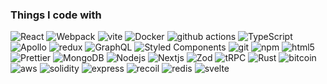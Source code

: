 <h3>Things I code with</h3>
<p>
  <img alt="React" src="https://img.shields.io/badge/-React-45b8d8?style=flat-square&logo=react&logoColor=white" />
  <img alt="Webpack" src="https://img.shields.io/badge/-Webpack-8DD6F9?style=flat-square&logo=webpack&logoColor=white" /> 
  <img alt="vite" src="https://img.shields.io/badge/Vite-646CFF.svg?style=for-the-badge&logo=Vite&logoColor=white"/>
  <img alt="Docker" src="https://img.shields.io/badge/-Docker-46a2f1?style=flat-square&logo=docker&logoColor=white" />
  <img alt="github actions" src="https://img.shields.io/badge/-Github_Actions-2088FF?style=flat-square&logo=github-actions&logoColor=white" />
  <img alt="TypeScript" src="https://img.shields.io/badge/-TypeScript-007ACC?style=flat-square&logo=typescript&logoColor=white" />
  <img alt="Apollo" src="https://img.shields.io/badge/-Apollo%20GraphQL-311C87?style=flat-square&logo=apollo-graphql&logoColor=white" />
  <img alt="redux" src="https://img.shields.io/badge/-Redux-764ABC?style=flat-square&logo=redux&logoColor=white" />
  <img alt="GraphQL" src="https://img.shields.io/badge/-GraphQL-E10098?style=flat-square&logo=graphql&logoColor=white" />
  <img alt="Styled Components" src="https://img.shields.io/badge/-Styled_Components-db7092?style=flat-square&logo=styled-components&logoColor=white" />
  <img alt="git" src="https://img.shields.io/badge/-Git-F05032?style=flat-square&logo=git&logoColor=white" />
  <img alt="npm" src="https://img.shields.io/badge/-NPM-CB3837?style=flat-square&logo=npm&logoColor=white" />
  <img alt="html5" src="https://img.shields.io/badge/-HTML5-E34F26?style=flat-square&logo=html5&logoColor=white" />
  <img alt="Prettier" src="https://img.shields.io/badge/-Prettier-F7B93E?style=flat-square&logo=prettier&logoColor=white" />
  <img alt="MongoDB" src="https://img.shields.io/badge/-MongoDB-13aa52?style=flat-square&logo=mongodb&logoColor=white" />
  <img alt="Nodejs" src="https://img.shields.io/badge/-Nodejs-43853d?style=flat-square&logo=Node.js&logoColor=white" />
  <img alt="Nextjs" src="https://img.shields.io/badge/next.js-000000?style=for-the-badge&logo=nextdotjs&logoColor=white"/>
  <img alt="Zod" src="https://img.shields.io/badge/Zod-3E67B1.svg?style=for-the-badge&logo=Zod&logoColor=white"/>
  <img alt="tRPC" src="https://img.shields.io/badge/tRPC-2596BE.svg?style=for-the-badge&logo=tRPC&logoColor=white"/>
  <img alt="Rust" src="https://img.shields.io/badge/Rust-000000.svg?style=for-the-badge&logo=Rust&logoColor=white"/>
  <img alt="bitcoin" src="https://img.shields.io/badge/Bitcoin-F7931A.svg?style=for-the-badge&logo=Bitcoin&logoColor=white"/>
  <img alt="aws" src="https://img.shields.io/badge/Amazon%20AWS-232F3E.svg?style=for-the-badge&logo=Amazon-AWS&logoColor=white"/>
  <img alt="solidity" src="https://img.shields.io/badge/Solidity-363636.svg?style=for-the-badge&logo=Solidity&logoColor=white"/>
  <img alt="express" src="https://img.shields.io/badge/Express-000000.svg?style=for-the-badge&logo=Express&logoColor=white"/>
  <img alt="recoil" src="https://img.shields.io/badge/Recoil-3578E5.svg?style=for-the-badge&logo=Recoil&logoColor=white"/>
  <img alt="redis" src="https://img.shields.io/badge/Redis-DC382D.svg?style=for-the-badge&logo=Redis&logoColor=white"/>
  <img alt="svelte" src="https://img.shields.io/badge/svelte-%23f1413d.svg?style=for-the-badge&logo=svelte&logoColor=white"/>
</p>

